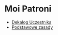 # Moi Patroni
- [Dekalog Uczestnika](dekalog_uczestnika.md)
- [Podstawowe zasady](podstawowe_zasady.md)
